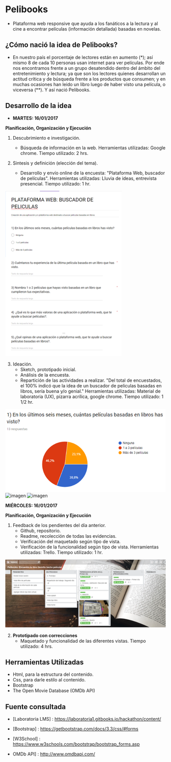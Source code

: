 # Pelibooks

- Plataforma web responsive que ayuda a los fanáticos a la lectura y al cine a encontrar películas (información detallada) basadas en novelas.

## ¿Cómo nació la idea de Pelibooks?

- En nuestro país el porcentaje de lectores están en aumento (*); así mismo 8 de cada 10 personas usan internet para ver películas. Por ende nos encontramos frente a un grupo desatendido dentro del ámbito del entretenimiento y lectura; ya que son los lectores quienes desarrollan un actitud crítica y de búsqueda frente a los productos que consumen; y en muchas ocasiones han leido un libro luego de haber visto una película, o viceversa (**). Y así nació Pelibooks.

## Desarrollo de la idea

- **MARTES: 16/01/2017**

**Planificación, Organización y Ejecución**

1. Descubrimiento e investigación.
   + Búsqueda de información en la web.
   Herramientas utilizadas: Google chrome.
   Tiempo utilizado: 2 hrs.

2. Sintesis y definición (elección del tema).
   + Desarrollo y envío online de la encuesta: "Plataforma Web, buscador de películas".
   Herramientas utilizadas: Lluvia de ideas, entrevista presencial.
   Tiempo utilizado: 1 hr.

![imagen](assets/images/Encuesta-pelibooks.png)

3. Ideación.
   + Sketch, prototipado inicial.
   + Análisis de la encuesta.
   + Repartición de las actividades a realizar.
     "Del total de encuestados, el 100% indicó que la idea de un buscador de peliculas basadas en libros, sería buena y/o genial."
   Herramientas utilizadas: Material de laboratoria (UX), pizarra acrílica, google chrome.
   Tiempo utilizado: 1 1/2 hr.

![imagen](assets/images/Encuesta-preguntaUno.png)
![imagen](assets/images/skecth-mobile.jpg)
![imagen](assets/images/skecth-desktop.jpg)


 **MIÉRCOLES: 16/01/2017**

**Planificación, Organización y Ejecución**
1. Feedback de los pendientes del día anterior.
   + Github, repositorio.
   + Readme, recolección de todas las evidencias.
   + Verificación del maquetado según tipo de vista.
   + Verificación de la funcionalidad según tipo de vista.
   Herramientas utilizadas: Trello.
   Tiempo utilizado: 1 hr.
   
![imagen](assets/images/trello.png)

2. **Prototipado con correcciones**
   + Maquetado y funcionalidad de las diferentes vistas.
   Tiempo utilizado: 4 hrs.

## Herramientas Utilizadas

- Html, para la estructura del contenido.
- Css, para darle estilo al contenido.
- Bootstrap
- The Open Movie Database (OMDb API)

## Fuente consultada

- [Laboratoria LMS] : https://laboratoria1.gitbooks.io/hackathon/content/

- [Bootstrap] : https://getbootstrap.com/docs/3.3/css/#forms

- [W3School] : https://www.w3schools.com/bootstrap/bootstrap_forms.asp

- OMDb API] : http://www.omdbapi.com/